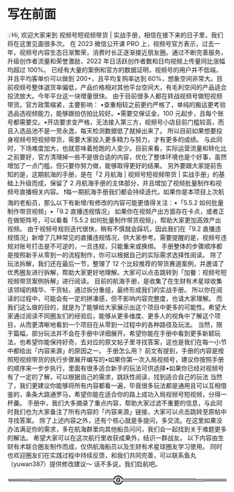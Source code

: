 # 写在前面

💡Hi,
欢迎大家来到 视频号短视频带货 | 实战手册，相信在接下来的日子里，我们将在这里见面很多次。
在 2023 微信公开课 PRO 上，视频号官方表示，过去一年，视频号内容生态日渐繁荣，消费时长正逐渐接近朋友圈。通过不断完善服务，升级创作者流量和荣誉激励，2022 年日活跃创作者数和日均视频上传量同比涨幅均超过 100%。
已经有大量的案例和官方的数据证明，视频号的用户并不低端，并且平均客单价可以做到 200+，且平均复购率达到 60%，想象空间非常大。目前视频号整体退货率偏低，产品价格相对其他平台空间大，有毛利空间的产品适合投流放大。今年平台这一块增量很快。
由于目前很多人都在转战视频号做短视频带货。官方政策缩紧，主要影响：
•查重相较之前更约严格了，单纯的搬运更考验选品选视频能力，能够跟拍仿拍比较好。•需要交保证金，100 元起步，且每个账号都需要交。•开店要求变严格，无法接入第三方，视频号小店目前门槛较高，而且入选品池不是一劳永逸，每天检测数据低了就掉出来了。
所以目前如果想要投身视频号短视频带货，需要大家投入更多精力与努力，才有更多的成绩。
与此同时，下场难度加大，也就意味着抢跑的人变少。目前来看，实际运营流量和转化比之前要好，官方清理掉一些不是很合适的内容，优化了整体环境也是个好事，虽然增加了一点门槛，但只要你努力做，能够取得更好的结果。
另外要跟大家提前告知的是，这期航海的手册，是在「2 月航海 | 视频号短视频带货 | 实战手册」的基础上升级而成，保留了 2 月航海手册的主体部分，并且增加了视频批量制作和视频号直播相关内容。
❗️每一期航海手册我们都会持续迭代，如果你是本项目上次航海的老船员，那么以下有新增/有修改的内容可能更值得关注：•「5.5.2 如何批量制作带货视频」•「9.2 直播违规情况」
如果你在视频产出方面存在卡点，或者正在做矩阵号，可以看看「5.5.2 如何批量制作带货视频」，帮助大家更加高效产出视频。
由于视频号规则迭代很快，稍有不慎就会踩坑，因此我们在「9.2 直播违规情况」新增了几种常见的直播违规情况，供大家参考。需要提醒的是，视频号违规对账号打击是不可逆的，一旦违规，只能重来或换绑。
手册整体的步骤顺序都是按照新手从零到一的流程制作，你可以根据自己的实际需求选择性阅读。
除了玩法拆解，我们还在最后一节，整理了 12 个比较推荐的带货赛道案例，并邀请了优秀圈友进行拆解，帮助大家更好地理解。大家可以点击跳转到「加餐：视频号短视频带货案例拆解」进行阅读。 目前的航海手册，是收集了在生财有术星球收集该领域的精华、干货帖，通过拆分重组，最终形成我们的实战手册。
所以你在阅读的过程中，可能会有一定的拼凑感，但不影响内容完整度，也请大家理解。
而我们这么做的目的，就是为了能够给大家展示出这个项目中更多的可能性。希望大家通过阅读不同圈友们的经验后，能够从更多维度、更多人的视角中了解这个项目，从而更清晰地看到一个项目在从零到一过程中的各种路径及玩法。
当然，限于篇幅，部分玩法并不会在手册中详细展开。希望你能在手册中看到更多新颖玩法，也希望你能保持好奇，去对应的原文帖子里寻找答案，这也是我们在每一小节中都给出「内容来源」的原因之一。
手册怎么用？
前文有提到，手册的内容是按照短视频带货的执行步骤展开编写的•如果你第一次入局视频号，建议你按照手册的顺序来一步步执行，里面有很多适合新手的玩法可供选择•如果你已经对视频号有了一定的了解，可以根据自己的需求，跳跃性阅读，找到适合自己的玩法
当然了，我们更建议你能够将所有内容都看一遍，毕竟很多玩法都是通用且可以互相借鉴的，条条大路通罗马，希望你能在适合你的路上成功入局视频号短视频，分得一杯羹。
手册中，我们大多摘录了重点内容，帮助大家过滤不重要的信息，与此同时我们也为大家备注了所有内容的「内容来源」链接，大家可以点击跳转至原帖中寻找答案。
除了上述内容之外，还有个核心就是多提问，多交流。在这里如果没办法满足你的需求，多在航海群里向其他船员问问，我们会一起找到关于难题更多的解法。
希望大家可以在这次航行里收获成果外，结识一群战友。
以下内容由生财有术联合圈友制作而成，仅供航海船员以及生财有术星球圈友学习使用。 同时也欢迎圈友们在实践过程中持续反馈，和我们共同完善，可以联系鱼丸（yuwan387）提供修改建议～
话不多说，我们启航吧。

![](img/065b863df8465cd08117f5f6dfa45b70.png)